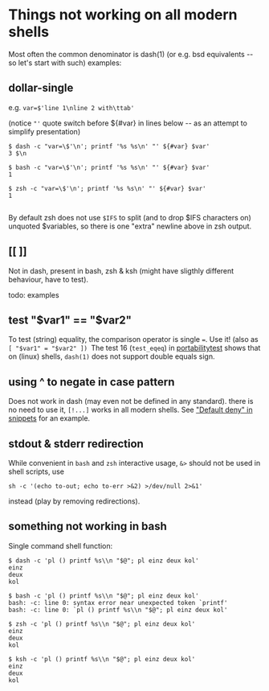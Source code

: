 
Things not working on all modern shells
=======================================

Most often the common denominator is dash(1) (or e.g. bsd equivalents
-- so let's start with such) examples:

dollar-single
-------------

e.g. `var=$'line 1\nline 2 with\ttab'`

(notice `"'` quote switch before ${#var} in lines below
 -- as an attempt to simplify presentation)

    $ dash -c "var=\$'\n'; printf '%s %s\n' "' ${#var} $var'
    3 $\n

    $ bash -c "var=\$'\n'; printf '%s %s\n' "' ${#var} $var'
    1

    $ zsh -c "var=\$'\n'; printf '%s %s\n' "' ${#var} $var'
    1
     

By default zsh does not use `$IFS` to split (and to drop $IFS characters on)
unquoted $variables, so there is one "extra" newline above in zsh output.

[[ ]]
-----

Not in dash, present in bash, zsh & ksh (might have sligthly different
behaviour, have to test).

todo: examples

test "$var1" == "$var2"
-----------------------

To test (string) equality, the comparison operator is single `=`. Use it!
(also as `[ "$var1" = "$var2" ]) `The test 16 (`test_eqeq`) in
[portabilitytest](portabilitytest/portabilitytest-2014-05-21-linux.org#16_test_testeqeq)
shows that on (linux) shells, `dash(1)` does not support double equals sign.


using ^ to negate in case pattern
---------------------------------

Does not work in dash (may even not be defined in any standard). there
is no need to use it, `[!...]` works in all modern shells. See
["Default deny" in snippets](snippets.md#default-deny---everything-not-explicitly-permitted-is-forbidden)
for an example.

stdout & stderr redirection
---------------------------

While convenient in `bash` and `zsh` interactive usage, `&>`
should not be used in shell scripts, use

    sh -c '(echo to-out; echo to-err >&2) >/dev/null 2>&1'

instead (play by removing redirections).


something not working in bash
-----------------------------

Single command shell function:

    $ dash -c 'pl () printf %s\\n "$@"; pl einz deux kol'
    einz
    deux
    kol

    $ bash -c 'pl () printf %s\\n "$@"; pl einz deux kol'
    bash: -c: line 0: syntax error near unexpected token `printf'
    bash: -c: line 0: `pl () printf %s\\n "$@"; pl einz deux kol'

    $ zsh -c 'pl () printf %s\\n "$@"; pl einz deux kol'
    einz
    deux
    kol

    $ ksh -c 'pl () printf %s\\n "$@"; pl einz deux kol'
    einz
    deux
    kol
